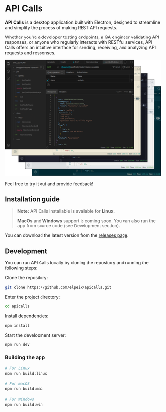 # API Calls

**API Calls** is a desktop application built with Electron, designed to
streamline and simplify the process of making REST API requests.

Whether you're a developer testing endpoints, a QA engineer validating API
responses, or anyone who regularly interacts with RESTful services, API Calls
offers an intuitive interface for sending, receiving, and analyzing API
requests and responses.

![ApiCalls](apicalls.webp)

Feel free to try it out and provide feedback!

## Installation guide

> **Note:** API Calls installable is available for **Linux**.
>
> **MacOs** and **Windows** support is coming soon. You can also run the app
> from source code (see Development section).

You can download the latest version from the [releases page](https://github.com/elpeix/apicalls/releases).

## Development

You can run API Calls locally by cloning the repository and running the following
steps:

Clone the repository:

```sh
git clone https://github.com/elpeix/apicalls.git
```

Enter the project directory:

```sh
cd apicalls
```

Install dependencies:

```sh
npm install
```

Start the development server:

```sh
npm run dev
```

### Building the app

```sh
# For Linux
npm run build:linux

# For macOS
npm run build:mac

# For Windows
npm run build:win
```

